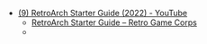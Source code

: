 - [(9) RetroArch Starter Guide (2022) - YouTube](https://www.youtube.com/watch?v=icGYGriNkF4)
	- [RetroArch Starter Guide – Retro Game Corps](https://retrogamecorps.com/2022/02/28/retroarch-starter-guide/)
	- 